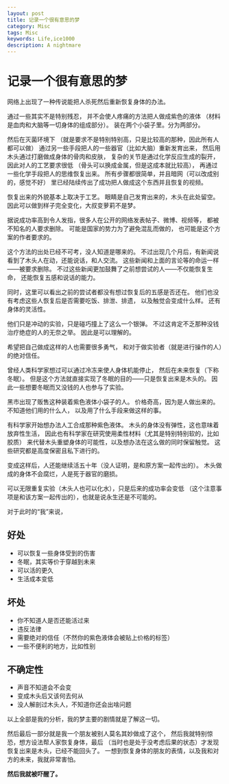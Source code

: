 ```yaml
---
layout: post
title: 记录一个很有意思的梦
category: Misc
tags: Misc
keywords: Life,ice1000
description: A nightmare
---
```


# 记录一个很有意思的梦

网络上出现了一种传说能把人杀死然后重新恢复身体的办法。

通过一些其实不是特别残忍，
并不会使人疼痛的方法把人做成紫色的液体
（材料是血肉和大脑等一切身体的组成部分）。
装在两个小袋子里。分为两部分。

然后在灭菌环境下
（就是要求不是特别特别高，只是比较高的那种，因此所有人都可以做）
通过另一些手段把人的一些器官（比如大脑）重新发育出来，
然后用木头通过打磨做成身体的骨肉和皮肤，
复杂的关节是通过化学反应生成的裂开，因此对人的工艺要求很低
（骨头可以换成金属，但是这成本就比较高），
再通过一些化学手段把人的思维恢复出来。
所有步骤都很简单，并且暗网（可以改成别的，感觉不好）
里已经陆续传出了成功把人做成这个东西并且恢复的视频。

恢复出来的外貌基本上取决于工艺。
眼睛是自己发育出来的，木头在此处留空。
因此可以做到样子完全变化，大叔变萝莉不是梦。

据说成功率高到令人发指，很多人在公开的网络发表帖子、微博、视频等，
都被不知名的人要求删除。
可能是国家的势力为了避免混乱而做的，
也可能是这个方案的作者要求的。

这个方法的出处已经不可考，没人知道是哪来的。
不过出现几个月后，有新闻说看到了木头人在动，还能说话，和人交流。
这些新闻和上面的言论等的命运一样——被要求删除。
不过这些新闻更加鼓舞了之前想尝试的人——不仅能恢复生命，
还能恢复五感和说话的能力。

同时，这里可以看出之前的尝试者都没有想过恢复后的五感是否还在。
他们也没有考虑这些人恢复后是否需要吃饭、排泄、排遗，
以及触觉会变成什么样。
还有身体的灵活性。

他们只是冲动的实验，只是碰巧撞上了这么一个银弹。
不过这肯定不乏那种没钱治疗绝症的人的无奈之举。
因此是可以理解的。

希望把自己做成这样的人也需要很多勇气，
和对于做实验者（就是进行操作的人）的绝对信任。

曾经人类科学家想过可以通过冷冻来使人身体机能停止，
然后在未来恢复（下称 冬眠）。
但是这个方法就直接实现了冬眠的目的——只是恢复出来是木头的。
因此一些想要冬眠而又没钱的人也参与了实验。

黑市出现了贩售这种装着紫色液体小袋子的人。
价格奇高，因为是人做出来的。不知道他们用的什么人，
以及用了什么手段来做这样的事。

有科学家开始想办法人工合成那种紫色液体。
木头的身体没有弹性，这也意味着放弃性生活，
因此也有科学家在研究使用柔性材料（尤其是特别特别软的，比如胶质）
来代替木头重塑身体的可能性，以及想办法在这么做的同时保留触觉。
这些研究都是高度保密且私下进行的。

变成这样后，人还能继续活五十年（没人证明，是和原方案一起传出的）。
木头做成的身体不会腐烂，人是死于器官的磨损。

可以无限重复实验（木头人也可以化水），只是后来的成功率会变低
（这个注意事项是和该方案一起传出的），也就是说永生还是不可能的。

对于此时的“我”来说，

## 好处

+ 可以恢复一些身体受到的伤害
+ 冬眠，其实等价于穿越到未来
+ 可以活的更久
+ 生活成本变低

## 坏处

+ 你不知道人是否还能活过来
+ 违反法律
+ 需要绝对的信任（不然你的紫色液体会被贴上价格的标签）
+ 一些不便利的地方，比如性别

## 不确定性

+ 声音不知道会不会变
+ 变成木头后又该何去何从
+ 没人解剖过木头人，不知道你还会出啥问题

以上全部是我的分析，我的梦主要的剧情就是了解这一切。

然后最后一部分就是我一个朋友被别人莫名其妙做成了这个，
然后我就特别惊恐，想方设法帮人家恢复身体，最后
（当时也是处于没考虑后果的状态）才发现恢复出来是木头，已经不能回头了。
一想到恢复身体的朋友的表情，以及我和对方的未来，我就非常害怕。

**然后我就被吓醒了。**
